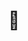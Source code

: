 ---
ee_id: '4494'
site: '1'
type: '2'
url: 2020-008-grin
title: "\U0001F917"
year: '2020'
display_year: '2020'
medium: Single-channel screen recording of a live bot performance on Instagram, December
  8, 2019.
dims:
pitch: Screen recording of an instagram bot liking every post on a single profile
  - amazon.
ps:
live_url: https://www.youtube.com/watch?v=dVokXACCojw
related:
youtube:
related_code:
imgs: 2020-008-db-ih--Xugx.jpg
subheading:
download:
add_credit:
add_credits:
commission:
layout: things-i-made
---